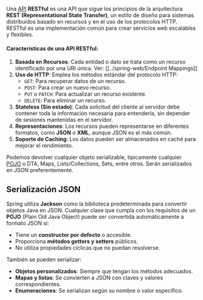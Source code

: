 Una [API](API.md) **RESTful** es una API que sigue los principios de la arquitectura **REST (Representational State Transfer)**, un estilo de diseño para sistemas distribuidos basado en recursos y en el uso de los protocolos HTTP. RESTful es una implementación común para crear servicios web escalables y flexibles.

#### **Características de una API RESTful:**

1. **Basada en Recursos**: Cada entidad o dato se trata como un recurso identificado por una URI única. Ver: [[../spring-web/Endpoint Mappings]]
2. **Uso de HTTP**: Emplea los métodos estándar del protocolo HTTP:
    - `GET`: Para recuperar datos de un recurso.
    - `POST`: Para crear un nuevo recurso.
    - `PUT` o `PATCH`: Para actualizar un recurso existente.
    - `DELETE`: Para eliminar un recurso.
3. **Stateless (Sin estado)**: Cada solicitud del cliente al servidor debe contener toda la información necesaria para entenderla, sin depender de sesiones mantenidas en el servidor.
4. **Representaciones**: Los recursos pueden representarse en diferentes formatos, como **JSON** o **XML**, aunque JSON es el más común.
5. **Soporte de Caching**: Los datos pueden ser almacenados en caché para mejorar el rendimiento.


Podemos devolver cualquier objeto serializable, tipicamente cualquier [POJO](POJO.md) o DTA, Maps, Lists/Collections, Sets, entre otros. Serán serializados en JSON preferentemente.


## Serialización JSON

Spring utiliza **Jackson** como la biblioteca predeterminada para convertir objetos Java en JSON. Cualquier clase que cumpla con los requisitos de un **POJO** (Plain Old Java Object) puede ser convertida automáticamente a formato JSON si:

- Tiene un **constructor por defecto** o accesible.
- Proporciona **métodos getters y setters** públicos.
- No utiliza propiedades cíclicas que no puedan resolverse.

También se pueden serializar:
- **Objetos personalizados**: Siempre que tengan los métodos adecuados.
- **Mapas y listas**: Se convierten a JSON con claves y valores correspondientes.
- **Enumeraciones**: Se serializan según su nombre o valor específico.